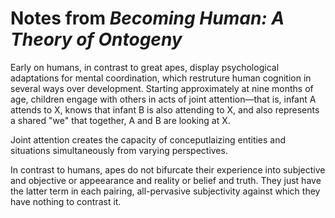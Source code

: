 # Notes from *Becoming Human: A Theory of Ontogeny*

Early on humans, in contrast to great apes, display psychological adaptations for mental coordination, which restruture human cognition in several ways over development. Starting approximately at nine months of age, children engage with others in acts of joint attention—that is, infant A attends to X, knows that infant B is also attending to X, and also represents a shared "we" that together, A and B are looking at X.

Joint attention creates the capacity of conceputlaizing entities and situations simultaneously from varying perspectives. 

In contrast to humans, apes do not bifurcate their experience into subjective and objective or appeearance and reality or belief and truth. They just have the latter term in each pairing, all-pervasive subjectivity against which they have nothing to contrast it. 

